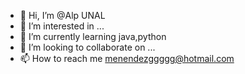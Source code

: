 - 👋 Hi, I’m @Alp UNAL
- 👀 I’m interested in ...
- 🌱 I’m currently learning java,python
- 💞️ I’m looking to collaborate on ...
- 📫 How to reach me menendezggggg@hotmail.com

<!---
HolyH7369/HolyH7369 is a ✨ special ✨ repository because its `README.md` (this file) appears on your GitHub profile.
You can click the Preview link to take a look at your changes.
--->
